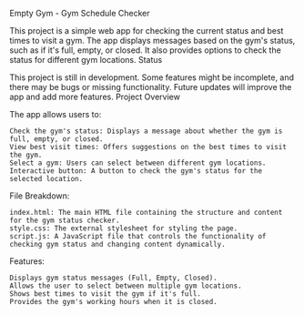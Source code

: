 Empty Gym - Gym Schedule Checker

This project is a simple web app for checking the current status and best times to visit a gym. The app displays messages based on the gym's status, such as if it's full, empty, or closed. It also provides options to check the status for different gym locations.
Status

This project is still in development. Some features might be incomplete, and there may be bugs or missing functionality. Future updates will improve the app and add more features.
Project Overview

The app allows users to:

    Check the gym's status: Displays a message about whether the gym is full, empty, or closed.
    View best visit times: Offers suggestions on the best times to visit the gym.
    Select a gym: Users can select between different gym locations.
    Interactive button: A button to check the gym's status for the selected location.

File Breakdown:

    index.html: The main HTML file containing the structure and content for the gym status checker.
    style.css: The external stylesheet for styling the page.
    script.js: A JavaScript file that controls the functionality of checking gym status and changing content dynamically.

Features:

    Displays gym status messages (Full, Empty, Closed).
    Allows the user to select between multiple gym locations.
    Shows best times to visit the gym if it's full.
    Provides the gym's working hours when it is closed.

